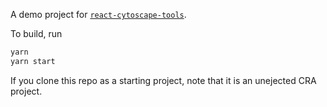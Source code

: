 A demo project for [`react-cytoscape-tools`](https://github.com/wgoldie/react-cytoscape-tools).

To build, run 

```bash
yarn
yarn start
```

If you clone this repo as a starting project, note that it is an unejected CRA project.
